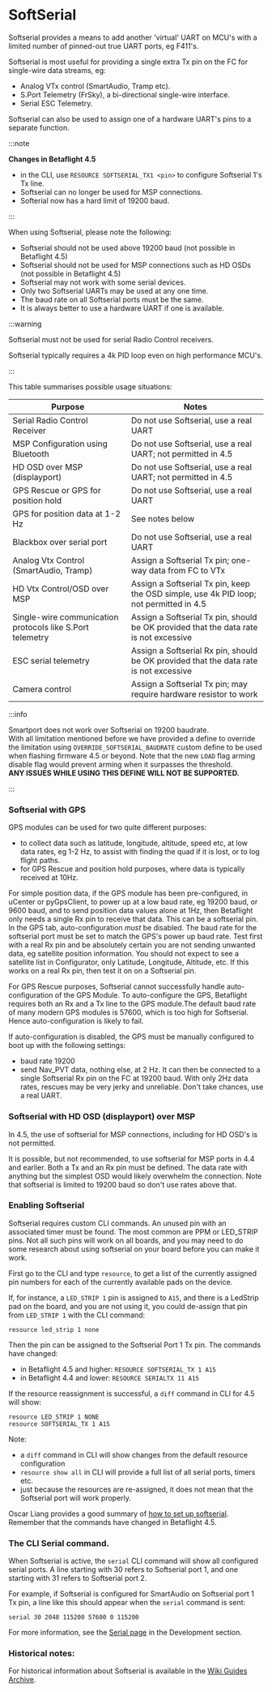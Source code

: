 # SoftSerial

Softserial provides a means to add another 'virtual' UART on MCU's with a limited number of pinned-out true UART ports, eg F411's.

Softserial is most useful for providing a single extra Tx pin on the FC for single-wire data streams, eg:

- Analog VTx control (SmartAudio, Tramp etc).
- S.Port Telemetry (FrSky), a bi-directional single-wire interface.
- Serial ESC Telemetry.

Softserial can also be used to assign one of a hardware UART's pins to a separate function.

:::note

**Changes in Betaflight 4.5**

- in the CLI, use `RESOURCE SOFTSERIAL_TX1 <pin>` to configure Softserial 1's Tx line.
- Softserial can no longer be used for MSP connections.
- Softerial now has a hard limit of 19200 baud.

:::

When using Softserial, please note the following:

- Softserial should not be used above 19200 baud (not possible in Betaflight 4.5)
- Softserial should not be used for MSP connections such as HD OSDs (not possible in Betaflight 4.5)
- Softserial may not work with some serial devices.
- Only two Softserial UARTs may be used at any one time.
- The baud rate on all Softserial ports must be the same.
- It is always better to use a hardware UART if one is available.

:::warning

Softserial must not be used for serial Radio Control receivers.

Softserial typically requires a 4k PID loop even on high performance MCU's.

:::

This table summarises possible usage situations:

| Purpose                                                   | Notes                                                                                  |
| --------------------------------------------------------- | -------------------------------------------------------------------------------------- |
| Serial Radio Control Receiver                             | Do not use Softserial, use a real UART                                                 |
| MSP Configuration using Bluetooth                         | Do not use Softserial, use a real UART; not permitted in 4.5                           |
| HD OSD over MSP (displayport)                             | Do not use Softserial, use a real UART; not permitted in 4.5                           |
| GPS Rescue or GPS for position hold                       | Do not use Softserial, use a real UART                                                 |
| GPS for position data at 1-2 Hz                           | See notes below                                                                        |
| Blackbox over serial port                                 | Do not use Softserial, use a real UART                                                 |
| Analog Vtx Control (SmartAudio, Tramp)                    | Assign a Softserial Tx pin; one-way data from FC to VTx                                |
| HD Vtx Control/OSD over MSP                               | Assign a Softserial Tx pin, keep the OSD simple, use 4k PID loop; not permitted in 4.5 |
| Single-wire communication protocols like S.Port telemetry | Assign a Softserial Tx pin, should be OK provided that the data rate is not excessive  |
| ESC serial telemetry                                      | Assign a Softserial Rx pin, should be OK provided that the data rate is not excessive  |
| Camera control                                            | Assign a Softserial Tx pin; may require hardware resistor to work                      |

:::info

Smartport does not work over Softserial on 19200 baudrate.
<br />
With all limitation mentioned before we have provided a define to override the limitation using `OVERRIDE_SOFTSERIAL_BAUDRATE` custom define to be used when flashing firmware 4.5 or beyond. Note that the new `LOAD` flag arming disable flag would prevent arming when it surpasses the threshold.
<br />
**ANY ISSUES WHILE USING THIS DEFINE WILL NOT BE SUPPORTED.**

:::

### Softserial with GPS

GPS modules can be used for two quite different purposes:

- to collect data such as latitude, longitude, altitude, speed etc, at low data rates, eg 1-2 Hz, to assist with finding the quad if it is lost, or to log flight paths.
- for GPS Rescue and position hold purposes, where data is typically received at 10Hz.

For simple position data, if the GPS module has been pre-configured, in uCenter or pyGpsClient, to power up at a low baud rate, eg 19200 baud, or 9600 baud, and to send position data values alone at 1Hz, then Betaflight only needs a single Rx pin to receive that data. This can be a softserial pin. In the GPS tab, auto-configuration _must_ be disabled. The baud rate for the softserial port must be set to match the GPS's power up baud rate. Test first with a real Rx pin and be absolutely certain you are not sending unwanted data, eg satellite position information. You should not expect to see a satellite list in Configurator, only Latitude, Longitude, Altitude, etc. If this works on a real Rx pin, then test it on on a Softserial pin.

For GPS Rescue purposes, Softserial cannot successfully handle auto-configuration of the GPS Module. To auto-configure the GPS, Betaflight requires both an Rx and a Tx line to the GPS module.The default baud rate of many modern GPS modules is 57600, which is too high for Softserial. Hence auto-configuration is likely to fail.

If auto-configuration is disabled, the GPS must be manually configured to boot up with the following settings:

- baud rate 19200
- send Nav_PVT data, nothing else, at 2 Hz.
  It can then be connected to a single Softserial Rx pin on the FC at 19200 baud. With only 2Hz data rates, rescues may be very jerky and unreliable. Don't take chances, use a real UART.

### Softserial with HD OSD (displayport) over MSP

In 4.5, the use of softserial for MSP connections, including for HD OSD's is not permitted.

It is possible, but not recommended, to use softserial for MSP ports in 4.4 and earlier. Both a Tx and an Rx pin must be defined. The data rate with anything but the simplest OSD would likely overwhelm the connection. Note that softserial is limited to 19200 baud so don't use rates above that.

### Enabling Softserial

Softserial requires custom CLI commands. An unused pin with an associated timer must be found. The most common are PPM or LED_STRIP pins. Not all such pins will work on all boards, and you may need to do some research about using softserial on your board before you can make it work.

First go to the CLI and type `resource`, to get a list of the currently assigned pin numbers for each of the currently available pads on the device.

If, for instance, a `LED_STRIP 1` pin is assigned to `A15`, and there is a LedStrip pad on the board, and you are not using it, you could de-assign that pin from `LED_STRIP 1` with the CLI command:

`resource led_strip 1 none`

Then the pin can be assigned to the Softserial Port 1 Tx pin. The commands have changed:

- in Betaflight 4.5 and higher: `RESOURCE SOFTSERIAL_TX 1 A15`
- in Betaflight 4.4 and lower: `RESOURCE SERIALTX 11 A15`

If the resource reassignment is successful, a `diff` command in CLI for 4.5 will show:

```
resource LED_STRIP 1 NONE
resource SOFTSERIAL_TX 1 A15
```

Note:

- a `diff` command in CLI will show changes from the default resource configuration
- `resource show all` in CLI will provide a full list of all serial ports, timers etc.
- just because the resources are re-assigned, it does not mean that the Softserial port will work properly.

Oscar Liang provides a good summary of [how to set up softserial](https://oscarliang.com/betaflight-soft-serial/). Remember that the commands have changed in Betaflight 4.5.

### The CLI Serial command.

When Softserial is active, the `serial` CLI command will show all configured serial ports. A line starting with 30 refers to Softserial port 1, and one starting with 31 refers to Softserial port 2.

For example, if Softserial is configured for SmartAudio on Softserial port 1 Tx pin, a line like this should appear when the `serial` command is sent:

```
serial 30 2048 115200 57600 0 115200
```

For more information, see the [Serial page](/docs/development/serial) in the Development section.

### Historical notes:

For historical information about Softserial is available in the [Wiki Guides Archive](/docs/wiki/guides/archive/single-wire-software-serial).
